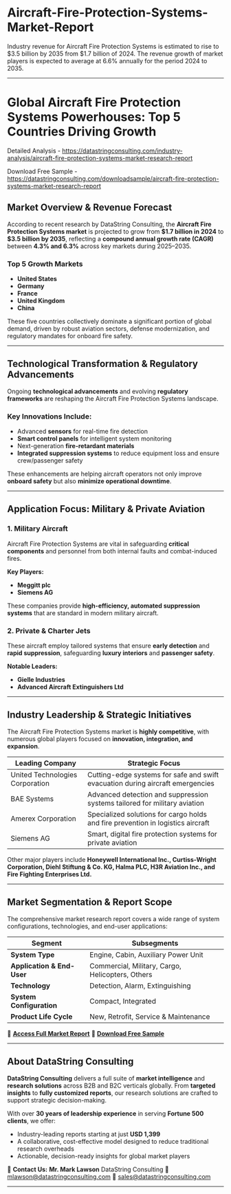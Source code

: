 # Aircraft-Fire-Protection-Systems-Market-Report

Industry revenue for Aircraft Fire Protection Systems is estimated to rise to $3.5 billion by 2035 from $1.7 billion of 2024. The revenue growth of market players is expected to average at 6.6% annually for the period 2024 to 2035.

---

# **Global Aircraft Fire Protection Systems Powerhouses: Top 5 Countries Driving Growth**

Detailed Analysis - https://datastringconsulting.com/industry-analysis/aircraft-fire-protection-systems-market-research-report

Download Free Sample - https://datastringconsulting.com/downloadsample/aircraft-fire-protection-systems-market-research-report

## **Market Overview & Revenue Forecast**

According to recent research by DataString Consulting, the **Aircraft Fire Protection Systems market** is projected to grow from **\$1.7 billion in 2024** to **\$3.5 billion by 2035**, reflecting a **compound annual growth rate (CAGR)** between **4.3% and 6.3%** across key markets during 2025–2035.

### **Top 5 Growth Markets**

* **United States**
* **Germany**
* **France**
* **United Kingdom**
* **China**

These five countries collectively dominate a significant portion of global demand, driven by robust aviation sectors, defense modernization, and regulatory mandates for onboard fire safety.

---

## **Technological Transformation & Regulatory Advancements**

Ongoing **technological advancements** and evolving **regulatory frameworks** are reshaping the Aircraft Fire Protection Systems landscape.

### Key Innovations Include:

* Advanced **sensors** for real-time fire detection
* **Smart control panels** for intelligent system monitoring
* Next-generation **fire-retardant materials**
* **Integrated suppression systems** to reduce equipment loss and ensure crew/passenger safety

These enhancements are helping aircraft operators not only improve **onboard safety** but also **minimize operational downtime**.

---

## **Application Focus: Military & Private Aviation**

### **1. Military Aircraft**

Aircraft Fire Protection Systems are vital in safeguarding **critical components** and personnel from both internal faults and combat-induced fires.

**Key Players:**

* **Meggitt plc**
* **Siemens AG**

These companies provide **high-efficiency, automated suppression systems** that are standard in modern military aircraft.

### **2. Private & Charter Jets**

These aircraft employ tailored systems that ensure **early detection** and **rapid suppression**, safeguarding **luxury interiors** and **passenger safety**.

**Notable Leaders:**

* **Gielle Industries**
* **Advanced Aircraft Extinguishers Ltd**

---

## **Industry Leadership & Strategic Initiatives**

The Aircraft Fire Protection Systems market is **highly competitive**, with numerous global players focused on **innovation, integration, and expansion**.

| **Leading Company**             | **Strategic Focus**                                                             |
| ------------------------------- | ------------------------------------------------------------------------------- |
| United Technologies Corporation | Cutting-edge systems for safe and swift evacuation during aircraft emergencies  |
| BAE Systems                     | Advanced detection and suppression systems tailored for military aviation       |
| Amerex Corporation              | Specialized solutions for cargo holds and fire prevention in logistics aircraft |
| Siemens AG                      | Smart, digital fire protection systems for private aviation                     |

Other major players include **Honeywell International Inc., Curtiss-Wright Corporation, Diehl Stiftung & Co. KG, Halma PLC, H3R Aviation Inc., and Fire Fighting Enterprises Ltd.**

---

## **Market Segmentation & Report Scope**

The comprehensive market research report covers a wide range of system configurations, technologies, and end-user applications:

| **Segment**                | **Subsegments**                                  |
| -------------------------- | ------------------------------------------------ |
| **System Type**            | Engine, Cabin, Auxiliary Power Unit              |
| **Application & End-User** | Commercial, Military, Cargo, Helicopters, Others |
| **Technology**             | Detection, Alarm, Extinguishing                  |
| **System Configuration**   | Compact, Integrated                              |
| **Product Life Cycle**     | New, Retrofit, Service & Maintenance             |

📘 **[Access Full Market Report](https://datastringconsulting.com/industry-analysis/aircraft-fire-protection-systems-market-research-report)**
📄 **[Download Free Sample](https://datastringconsulting.com/downloadsample/aircraft-fire-protection-systems-market-research-report)**

---

## **About DataString Consulting**

**DataString Consulting** delivers a full suite of **market intelligence** and **research solutions** across B2B and B2C verticals globally. From **targeted insights** to **fully customized reports**, our research solutions are crafted to support strategic decision-making.

With over **30 years of leadership experience** in serving **Fortune 500 clients**, we offer:

* Industry-leading reports starting at just **USD 1,399**
* A collaborative, cost-effective model designed to reduce traditional research overheads
* Actionable, decision-ready insights for global market players

📩 **Contact Us:**
**Mr. Mark Lawson**
DataString Consulting
📧 [mlawson@datastringconsulting.com](mailto:mlawson@datastringconsulting.com)
📧 [sales@datastringconsulting.com](mailto:sales@datastringconsulting.com)

---

